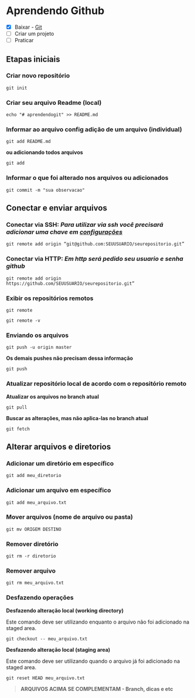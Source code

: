# Aprendendo Github
- [x] Baixar -  [Git](http://git-scm.com/)
- [ ] Criar um projeto
- [ ] Praticar 

## Etapas iniciais 

### Criar novo repositório

    git init

### Criar seu arquivo Readme (local)
    echo "# aprendendogit" >> README.md 

### Informar ao arquivo config adição de um arquivo (individual)
    git add README.md  

**ou adicionando todos arquivos**

    git add  

### Informar o que foi alterado nos arquivos ou adicionados
    git commit -m "sua observacao" 

## Conectar e enviar arquivos
### **Conectar via SSH:** _Para utilizar via ssh você precisará adicionar uma chave em [configurações](https://github.com/oscaringlez/aprendendogit/blob/master/Chaves.md)_
    git remote add origin “git@github.com:SEUUSUARIO/seurepositorio.git” 


### **Conectar via HTTP:**   _Em http será pedido seu usuario e senha github_
    git remote add origin https://github.com/SEUUSUARIO/seurepositorio.git” 



### Exibir os repositórios remotos
    git remote

    git remote -v

### Enviando os arquivos
    git push -u origin master 

**Os demais pushes não precisam dessa informação**

    git push 

### Atualizar repositório local de acordo com o repositório remoto
**Atualizar os arquivos no branch atual**

    git pull

**Buscar as alterações, mas não aplica-las no branch atual**
    
    git fetch


## Alterar arquivos e diretorios

### Adicionar um diretório em específico
    git add meu_diretorio

### Adicionar um arquivo em específico
	git add meu_arquivo.txt

### Mover arquivos (nome de arquivo ou pasta)
    git mv ORIGEM DESTINO

### Remover diretório
    git rm -r diretorio

### Remover arquivo
    git rm meu_arquivo.txt




### Desfazendo operações

**Desfazendo alteração local (working directory)**

Este comando deve ser utilizando enquanto o arquivo não foi adicionado na staged area.

    git checkout -- meu_arquivo.txt

**Desfazendo alteração local (staging area)**

Este comando deve ser utilizando quando o arquivo já foi adicionado na staged area.

    git reset HEAD meu_arquivo.txt





> **ARQUIVOS ACIMA SE COMPLEMENTAM - Branch, dicas e etc**




